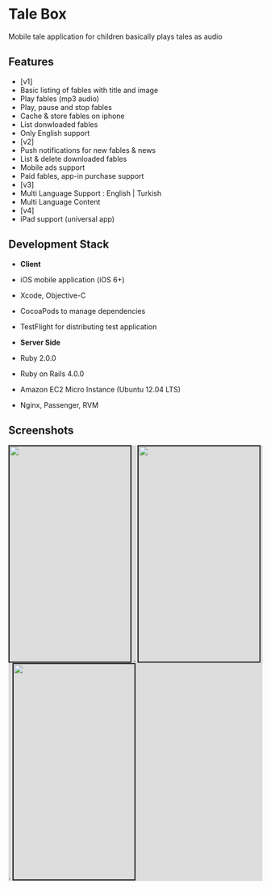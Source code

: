 Tale Box
========

Mobile tale application for children basically plays tales as audio


Features
-------------------
- [v1]
 - Basic listing of fables with title and image
 - Play fables (mp3 audio)
 - Play, pause and stop fables
 - Cache & store fables on iphone
 - List donwloaded fables
 - Only English support
- [v2]
 - Push notifications for new fables & news
 - List & delete downloaded fables
 - Mobile ads support
 - Paid fables, app-in purchase support
- [v3]
 - Multi Language Support : English | Turkish
 - Multi Language Content
- [v4]
 - iPad support (universal app)


Development Stack
-----------------------
- **Client**
 - iOS mobile application (iOS 6+)
 - Xcode, Objective-C
 - CocoaPods to manage dependencies
 - TestFlight for distributing test application


- **Server Side**
 - Ruby 2.0.0
 - Ruby on Rails 4.0.0
 - Amazon EC2 Micro Instance (Ubuntu 12.04 LTS)
 - Nginx, Passenger, RVM


 

Screenshots
-------------------

<p align="left" style="background-color: #DDDDDD;">
  
  <span style="border-width:5px; border-color:red;">
  <img src="https://raw.github.com/halilayyildiz/fablebox/master/screenshots/homepage.png" height="426" width="240" border="2"/>
  <span/>
  .
  <img src="https://raw.github.com/halilayyildiz/fablebox/master/screenshots/tale.png" height="426" width="240" border="2"/>
  .
  <img src="https://raw.github.com/halilayyildiz/fablebox/master/screenshots/settings.png" height="426" width="240" border="2"/>
  
</p>
















